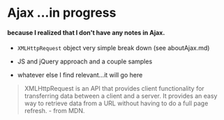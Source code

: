 # Ajax  ...in progress

#### because I realized that I don't have any notes in Ajax.


- `XMLHttpRequest` object very simple break down (see aboutAjax.md)
- JS and jQuery approach and a couple samples

- whatever else I find relevant...it will go here


> XMLHttpRequest is an API that provides client functionality for transferring data between a client and a server. 
> It provides an easy way to retrieve data from a URL without having to do a full page refresh. - from MDN. 
